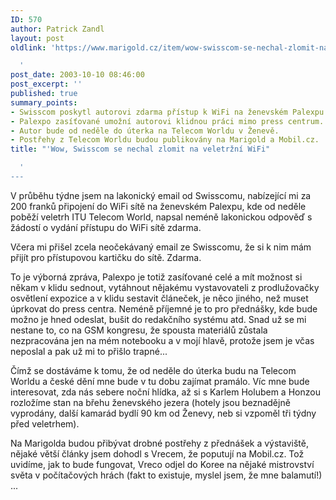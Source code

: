 ```yaml
---
ID: 570
author: Patrick Zandl
layout: post
oldlink: 'https://www.marigold.cz/item/wow-swisscom-se-nechal-zlomit-na-veletrzni-wifi

  '
post_date: 2003-10-10 08:46:00
post_excerpt: ''
published: true
summary_points:
- Swisscom poskytl autorovi zdarma přístup k WiFi na ženevském Palexpu.
- Palexpo zasíťované umožní autorovi klidnou práci mimo press centrum.
- Autor bude od neděle do úterka na Telecom Worldu v Ženevě.
- Postřehy z Telecom Worldu budou publikovány na Marigold a Mobil.cz.
title: "'Wow, Swisscom se nechal zlomit na veletržní WiFi"

  '
---
```


<p>
V průběhu týdne jsem na lakonický email od Swisscomu, nabízející mi za 200 franků připojení do WiFi sítě na ženevském Palexpu, kde od neděle poběží veletrh ITU Telecom World, napsal neméně lakonickou odpověď s žádostí o vydání přístupu do WiFi sítě zdarma. </p>

<p>
Včera mi přišel zcela neočekávaný email ze Swisscomu, že si k nim mám přijít pro přístupovou kartičku do sítě. Zdarma. </p>

<p>
To je výborná zpráva, Palexpo je totiž zasíťované celé a mít možnost si někam v klidu sednout, vytáhnout nějakému vystavovateli z prodlužovačky osvětlení expozice a v klidu sestavit článeček, je něco jiného, než muset úprkovat do press centra. Neméně příjemné je to pro přednášky, kde bude možno je hned odeslat, bušit do redakčního systému atd. Snad už se mi nestane to, co na GSM kongresu, že spousta materiálů zůstala nezpracována jen na mém notebooku a v mojí hlavě, protože jsem je včas neposlal a pak už mi to přišlo trapné...</p>

<p>
Čímž se dostáváme k tomu, že od neděle do úterka budu na Telecom Worldu a české dění mne bude v tu dobu zajímat pramálo. Víc mne bude interesovat, zda nás sebere noční hlídka, až si s Karlem Holubem a Honzou rozložíme stan na břehu ženevského jezera (hotely jsou beznadějně vyprodány, další kamarád bydlí 90 km od Ženevy, neb si vzpoměl tři týdny před veletrhem). </p>

<p>
Na Marigolda budou přibývat drobné postřehy z přednášek a výstaviště, nějaké větší články jsem dohodl s Vrecem, že poputují na Mobil.cz. Tož uvidíme, jak to bude fungovat, Vreco odjel do Koree na nějaké mistrovství světa v počítačových hrách (fakt to existuje, myslel jsem, že mne balamutí!) ...</p>